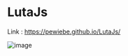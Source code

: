 # LutaJs

Link : https://pewiebe.github.io/LutaJs/

![image](https://user-images.githubusercontent.com/118542381/236719276-56265203-6e21-4565-9165-8304bf65d7a7.png)
